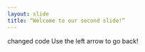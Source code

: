 ```yaml
---
layout: slide
title: “Welcome to our second slide!”
---
```

changed code
Use the left arrow to go back!
